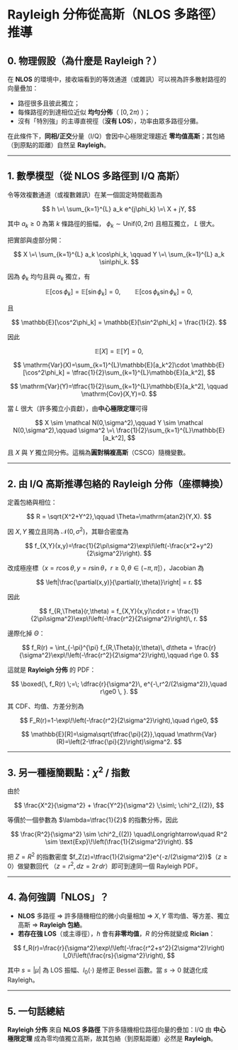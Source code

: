 # Rayleigh 分佈從高斯（NLOS 多路徑）推導

## 0. 物理假設（為什麼是 Rayleigh？）
在 **NLOS** 的環境中，接收端看到的等效通道（或雜訊）可以視為許多散射路徑的向量疊加：
- 路徑很多且彼此獨立；
- 每條路徑的到達相位近似 **均勻分佈**（ $[0,2\pi)$ ）；
- 沒有「特別強」的主導直視徑（**沒有 LOS**），功率由眾多路徑分攤。

在此條件下，**同相/正交**分量（I/Q）會因中心極限定理趨近 **零均值高斯**；其包絡（到原點的距離）自然呈 **Rayleigh**。

---

## 1. 數學模型（從 NLOS 多路徑到 I/Q 高斯）
令等效複數通道（或複數雜訊）在某一個固定時間截面為

$$
h \=\ \sum_{k=1}^{L} a_k e^{j\phi_k} \=\ X + jY,
$$

其中 $a_k \ge 0$ 為第 $k$ 條路徑的振幅， $\phi_k \sim \text{Unif}(0,2\pi)$ 且相互獨立， $L$ 很大。

把實部與虛部分開：

$$
X \=\ \sum_{k=1}^{L} a_k \cos\phi_k, 
\qquad
Y \=\ \sum_{k=1}^{L} a_k \sin\phi_k.
$$

因為 $\phi_k$ 均勻且與 $a_k$ 獨立，有

$$
\mathbb{E}[\cos\phi_k] = \mathbb{E}[\sin\phi_k] = 0,\qquad
\mathbb{E}[\cos\phi_k\sin\phi_k]=0,
$$

且

$$
\mathbb{E}[\cos^2\phi_k] = \mathbb{E}[\sin^2\phi_k] = \frac{1}{2}.
$$

因此

$$
\mathbb{E}[X]=\mathbb{E}[Y]=0,
$$

$$
\mathrm{Var}(X)=\sum_{k=1}^{L}\mathbb{E}[a_k^2]\cdot \mathbb{E}[\cos^2\phi_k]
= \tfrac{1}{2}\sum_{k=1}^{L}\mathbb{E}[a_k^2],
$$

$$
\mathrm{Var}(Y)=\tfrac{1}{2}\sum_{k=1}^{L}\mathbb{E}[a_k^2],
\qquad
\mathrm{Cov}(X,Y)=0.
$$

當 $L$ 很大（許多獨立小貢獻），由**中心極限定理**可得

$$
X \sim \mathcal N(0,\sigma^2),\qquad Y \sim \mathcal N(0,\sigma^2),\qquad
\sigma^2 \=\ \frac{1}{2}\sum_{k=1}^{L}\mathbb{E}[a_k^2],
$$

且 $X$ 與 $Y$ 獨立同分佈。這稱為**圓對稱複高斯**（CSCG）隨機變數。

---

## 2. 由 I/Q 高斯推導包絡的 Rayleigh 分佈（座標轉換）
定義包絡與相位：

$$
R = \sqrt{X^2+Y^2},\qquad \Theta=\mathrm{atan2}(Y,X).
$$

因 $X,Y$ 獨立且同為 $\mathcal N(0,\sigma^2)$，其聯合密度為

$$
f_{X,Y}(x,y)=\frac{1}{2\pi\sigma^2}\exp\!\left(-\frac{x^2+y^2}{2\sigma^2}\right).
$$

改成極座標（$x=r\cos\theta,\, y=r\sin\theta$，$r\ge0, \theta\in(-\pi,\pi]$），Jacobian 為

$$
\left|\frac{\partial(x,y)}{\partial(r,\theta)}\right| = r.
$$

因此

$$
f_{R,\Theta}(r,\theta)
= f_{X,Y}(x,y)\cdot r
= \frac{1}{2\pi\sigma^2}\exp\!\left(-\frac{r^2}{2\sigma^2}\right)\, r.
$$

邊際化掉 $\Theta$：

$$
f_R(r) = \int_{-\pi}^{\pi} f_{R,\Theta}(r,\theta)\, d\theta
= \frac{r}{\sigma^2}\exp\!\left(-\frac{r^2}{2\sigma^2}\right),\qquad r\ge 0.
$$

這就是 **Rayleigh 分佈** 的 PDF：

$$
\boxed{\, f_R(r) \;=\; \dfrac{r}{\sigma^2}\, e^{-\,r^2/(2\sigma^2)},\quad r\ge0 \, }.
$$

其 CDF、均值、方差分別為

$$
F_R(r)=1-\exp\!\left(-\frac{r^2}{2\sigma^2}\right),\quad r\ge0,
$$

$$
\mathbb{E}[R]=\sigma\sqrt{\tfrac{\pi}{2}},\qquad
\mathrm{Var}(R)=\left(2-\tfrac{\pi}{2}\right)\sigma^2.
$$

---

## 3. 另一種極簡觀點：$\chi^2$ / 指數
由於

$$
\frac{X^2}{\sigma^2} + \frac{Y^2}{\sigma^2} \;\sim\; \chi^2_{(2)},
$$

等價於一個參數為 $\lambda=\tfrac{1}{2}$ 的指數分佈，因此

$$
\frac{R^2}{\sigma^2} \sim \chi^2_{(2)}
\quad\Longrightarrow\quad
R^2 \sim \text{Exp}\!\left(\frac{1}{2\sigma^2}\right).
$$

把 $Z=R^2$ 的指數密度 $f_Z(z)=\tfrac{1}{2\sigma^2}e^{-z/(2\sigma^2)}$（$z\ge0$）做變數回代
（$z=r^2,\, dz=2r\,dr$）即可到達同一個 Rayleigh PDF。

---

## 4. 為何強調「NLOS」？
- **NLOS** 多路徑 ⇒ 許多隨機相位的微小向量相加 ⇒ $X,Y$ 零均值、等方差、獨立高斯 ⇒ **Rayleigh 包絡**。
- **若存在強 LOS**（或主導徑），$h$ 會有**非零均值**，$R$ 的分佈就變成 **Rician**：
  
$$
f_R(r)=\frac{r}{\sigma^2}\exp\!\left(-\frac{r^2+s^2}{2\sigma^2}\right) I_0\!\left(\frac{rs}{\sigma^2}\right),
$$

  其中 $s=|\mu|$ 為 LOS 振幅、$I_0(\cdot)$ 是修正 Bessel 函數。當 $s\to 0$ 就退化成 Rayleigh。

---

## 5. 一句話總結
**Rayleigh 分佈** 來自 **NLOS 多路徑** 下許多隨機相位路徑向量的疊加：I/Q 由 **中心極限定理** 成為零均值獨立高斯，故其包絡（到原點距離）必然是 **Rayleigh**。
